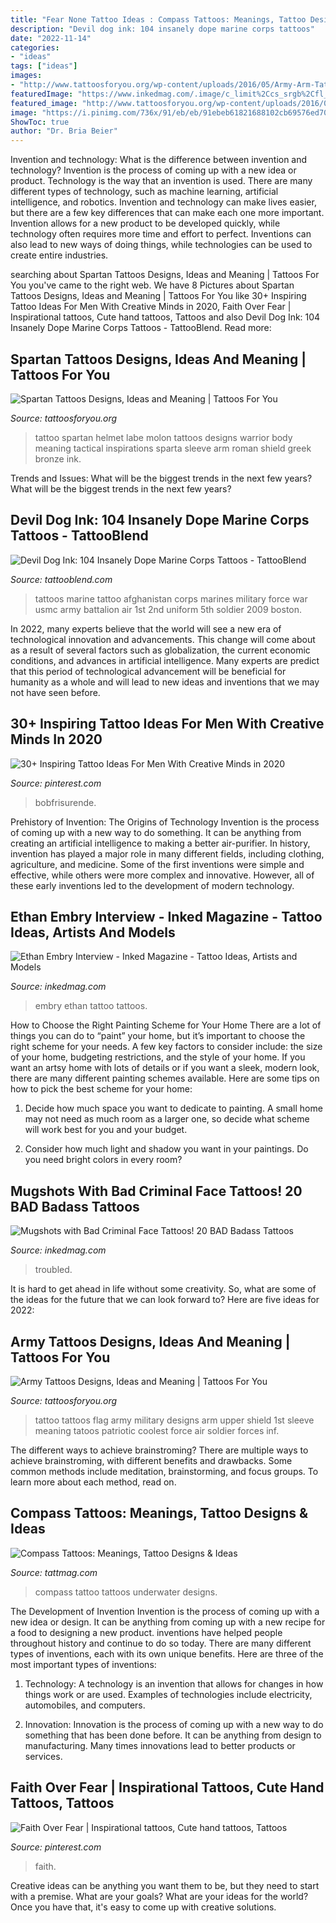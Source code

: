 ```yaml
---
title: "Fear None Tattoo Ideas : Compass Tattoos: Meanings, Tattoo Designs &amp; Ideas"
description: "Devil dog ink: 104 insanely dope marine corps tattoos"
date: "2022-11-14"
categories:
- "ideas"
tags: ["ideas"]
images:
- "http://www.tattoosforyou.org/wp-content/uploads/2016/05/Army-Arm-Tattoos.jpg"
featuredImage: "https://www.inkedmag.com/.image/c_limit%2Ccs_srgb%2Cfl_progressive%2Cq_auto:good%2Cw_700/MTU5NTgyNTQxODYxNTYxOTQ0/feb17201210.jpg"
featured_image: "http://www.tattoosforyou.org/wp-content/uploads/2016/05/Army-Arm-Tattoos.jpg"
image: "https://i.pinimg.com/736x/91/eb/eb/91ebeb61821688102cb69576ed7077af.jpg"
ShowToc: true
author: "Dr. Bria Beier"
---
```



Invention and technology: What is the difference between invention and technology?
Invention is the process of coming up with a new idea or product. Technology is the way that an invention is used. There are many different types of technology, such as machine learning, artificial intelligence, and robotics. Invention and technology can make lives easier, but there are a few key differences that can make each one more important. 
Invention allows for a new product to be developed quickly, while technology often requires more time and effort to perfect. Inventions can also lead to new ways of doing things, while technologies can be used to create entire industries.

	

		
searching about Spartan Tattoos Designs, Ideas and Meaning | Tattoos For You you've came to the right web. We have 8 Pictures about Spartan Tattoos Designs, Ideas and Meaning | Tattoos For You like 30+ Inspiring Tattoo Ideas For Men With Creative Minds in 2020, Faith Over Fear | Inspirational tattoos, Cute hand tattoos, Tattoos and also Devil Dog Ink: 104 Insanely Dope Marine Corps Tattoos - TattooBlend. Read more:
		
    
## Spartan Tattoos Designs, Ideas And Meaning | Tattoos For You

<img loading=lazy src="https://www.tattoosforyou.org/wp-content/uploads/2016/05/Spartan-Helmet-Tattoo.jpg" onerror="this.onerror=null;this.src='https://tse1.mm.bing.net/th?id=OIP.J9m8gwwzMG9Jiqrsa6MhzQHaJ4&amp;pid=15.1';" alt="Spartan Tattoos Designs, Ideas and Meaning | Tattoos For You">

_Source: tattoosforyou.org_

>tattoo spartan helmet labe molon tattoos designs warrior body meaning tactical inspirations sparta sleeve arm roman shield greek bronze ink. 

	

Trends and Issues: What will be the biggest trends in the next few years?
What will be the biggest trends in the next few years?

    
## Devil Dog Ink: 104 Insanely Dope Marine Corps Tattoos - TattooBlend

<img loading=lazy src="https://tattooblend.com/wp-content/uploads/2015/09/artistic-marine-corps-tattoo.jpg" onerror="this.onerror=null;this.src='https://tse2.mm.bing.net/th?id=OIP.0Mxhn-oPVlrpCHwUPXtU5QHaE8&amp;pid=15.1';" alt="Devil Dog Ink: 104 Insanely Dope Marine Corps Tattoos - TattooBlend">

_Source: tattooblend.com_

>tattoos marine tattoo afghanistan corps marines military force war usmc army battalion air 1st 2nd uniform 5th soldier 2009 boston. 

	

In 2022, many experts believe that the world will see a new era of technological innovation and advancements. This change will come about as a result of several factors such as globalization, the current economic conditions, and advances in artificial intelligence. Many experts are predict that this period of technological advancement will be beneficial for humanity as a whole and will lead to new ideas and inventions that we may not have seen before.

    
## 30+ Inspiring Tattoo Ideas For Men With Creative Minds In 2020

<img loading=lazy src="https://i.pinimg.com/736x/91/eb/eb/91ebeb61821688102cb69576ed7077af.jpg" onerror="this.onerror=null;this.src='https://tse1.mm.bing.net/th?id=OIP.zYvcYLMoaEKa3Tz7TwwsJAHaQJ&amp;pid=15.1';" alt="30+ Inspiring Tattoo Ideas For Men With Creative Minds in 2020">

_Source: pinterest.com_

>bobfrisurende. 

	

Prehistory of Invention: The Origins of Technology
Invention is the process of coming up with a new way to do something. It can be anything from creating an artificial intelligence to making a better air-purifier. In history, invention has played a major role in many different fields, including clothing, agriculture, and medicine. Some of the first inventions were simple and effective, while others were more complex and innovative. However, all of these early inventions led to the development of modern technology.

    
## Ethan Embry Interview - Inked Magazine - Tattoo Ideas, Artists And Models

<img loading=lazy src="https://www.inkedmag.com/.image/t_share/MTU5MDMyOTQzMzUwNzg1ODE2/embry_fetaure.jpg" onerror="this.onerror=null;this.src='https://tse1.mm.bing.net/th?id=OIP.LeVIsdIV0qP2FcCYI7gp0QHaHa&amp;pid=15.1';" alt="Ethan Embry Interview - Inked Magazine - Tattoo Ideas, Artists and Models">

_Source: inkedmag.com_

>embry ethan tattoo tattoos. 

	

How to Choose the Right Painting Scheme for Your Home
There are a lot of things you can do to “paint” your home, but it’s important to choose the right scheme for your needs. A few key factors to consider include: the size of your home, budgeting restrictions, and the style of your home. If you want an artsy home with lots of details or if you want a sleek, modern look, there are many different painting schemes available. Here are some tips on how to pick the best scheme for your home:
1. Decide how much space you want to dedicate to painting. A small home may not need as much room as a larger one, so decide what scheme will work best for you and your budget.

2. Consider how much light and shadow you want in your paintings. Do you need bright colors in every room?

    
## Mugshots With Bad Criminal Face Tattoos! 20 BAD Badass Tattoos

<img loading=lazy src="https://www.inkedmag.com/.image/c_limit%2Ccs_srgb%2Cfl_progressive%2Cq_auto:good%2Cw_700/MTU5NTgyNTQxODYxNTYxOTQ0/feb17201210.jpg" onerror="this.onerror=null;this.src='https://tse1.mm.bing.net/th?id=OIP.qaTTAETJNj6QFhnb5Y1T-AHaJ3&amp;pid=15.1';" alt="Mugshots with Bad Criminal Face Tattoos! 20 BAD Badass Tattoos">

_Source: inkedmag.com_

>troubled. 

	

It is hard to get ahead in life without some creativity. So, what are some of the ideas for the future that we can look forward to? Here are five ideas for 2022: 

    
## Army Tattoos Designs, Ideas And Meaning | Tattoos For You

<img loading=lazy src="http://www.tattoosforyou.org/wp-content/uploads/2016/05/Army-Arm-Tattoos.jpg" onerror="this.onerror=null;this.src='https://tse2.mm.bing.net/th?id=OIP.cTeHyAro-yEJ2j_WqwQ6YQHaHa&amp;pid=15.1';" alt="Army Tattoos Designs, Ideas and Meaning | Tattoos For You">

_Source: tattoosforyou.org_

>tattoo tattoos flag army military designs arm upper shield 1st sleeve meaning tatoos patriotic coolest force air soldier forces inf. 

	

The different ways to achieve brainstroming?
There are multiple ways to achieve brainstroming, with different benefits and drawbacks. Some common methods include meditation, brainstorming, and focus groups. To learn more about each method, read on.

    
## Compass Tattoos: Meanings, Tattoo Designs &amp; Ideas

<img loading=lazy src="https://tattmag.com/wp-content/uploads/2020/10/Ship-Compass-Tattoo-489x1024.jpg" onerror="this.onerror=null;this.src='https://tse4.mm.bing.net/th?id=OIP.0XdHEyQrqaCSrlaCAFJxVgHaPg&amp;pid=15.1';" alt="Compass Tattoos: Meanings, Tattoo Designs &amp; Ideas">

_Source: tattmag.com_

>compass tattoo tattoos underwater designs. 

	

The Development of Invention
Invention is the process of coming up with a new idea or design. It can be anything from coming up with a new recipe for a food to designing a new product. inventions have helped people throughout history and continue to do so today. There are many different types of inventions, each with its own unique benefits. Here are three of the most important types of inventions:
1) Technology: A technology is an invention that allows for changes in how things work or are used. Examples of technologies include electricity, automobiles, and computers.

2) Innovation: Innovation is the process of coming up with a new way to do something that has been done before. It can be anything from design to manufacturing. Many times innovations lead to better products or services.

    
## Faith Over Fear | Inspirational Tattoos, Cute Hand Tattoos, Tattoos

<img loading=lazy src="https://i.pinimg.com/736x/f2/b7/16/f2b716368813012cf48c51c141a3b58d.jpg" onerror="this.onerror=null;this.src='https://tse1.mm.bing.net/th?id=OIP.uXqxxDR7qHM--4sfjGEBnQHaOs&amp;pid=15.1';" alt="Faith Over Fear | Inspirational tattoos, Cute hand tattoos, Tattoos">

_Source: pinterest.com_

>faith. 

	

Creative ideas can be anything you want them to be, but they need to start with a premise. What are your goals? What are your ideas for the world? Once you have that, it's easy to come up with creative solutions.

